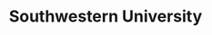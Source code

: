 ---
title: Southwestern University
degree: Bachelor of Arts in Computer Science, Minor in Business
location: Georgetown, TX
start_date: 2018-08-01
end_date : 2021-05-01
---